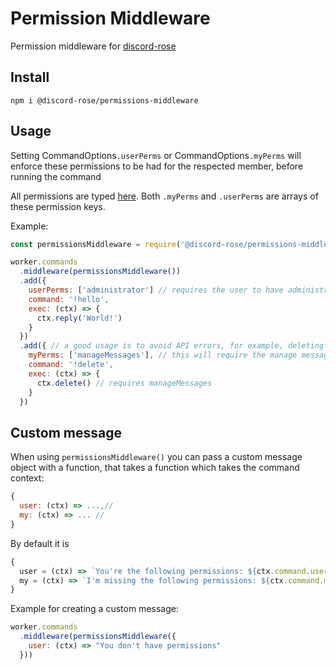 # Permission Middleware

Permission middleware for [discord-rose](https://npmjs.com/package/discord-rose)

## Install

`npm i @discord-rose/permissions-middleware`

## Usage

Setting CommandOptions`.userPerms` or CommandOptions`.myPerms` will enforce these permissions to be had for the respected member, before running the command

All permissions are typed [here](https://github.com/discord-rose/discord-rose/blob/master/src/utils/Permissions.ts#L5). Both `.myPerms` and `.userPerms` are arrays of these permission keys.

Example:

```js
const permissionsMiddleware = require('@discord-rose/permissions-middleware')

worker.commands
  .middleware(permissionsMiddleware())
  .add({
    userPerms: ['administrator'] // requires the user to have administrator
    command: '!hello',
    exec: (ctx) => {
      ctx.reply('World!')
    }
  })
  .add({ // a good usage is to avoid API errors, for example, deleting messages:
    myPerms: ['manageMessages'], // this will require the manage messages permission
    command: '!delete',
    exec: (ctx) => {
      ctx.delete() // requires manageMessages
    }
  })
```

## Custom message

When using `permissionsMiddleware()` you can pass a custom message object with a function, that takes a function which takes the command context:
```js
{
  user: (ctx) => ...,//
  my: (ctx) => ... //
}
```

By default it is 
```js
{
  user = (ctx) => `You're the following permissions: ${ctx.command.userPerms.join(', ')}`,
  my = (ctx) => `I'm missing the following permissions: ${ctx.command.myPerms.join(', ')}`
}
```

Example for creating a custom message:

```js
worker.commands
  .middleware(permissionsMiddleware({
    user: (ctx) => "You don't have permissions"
  }))
```